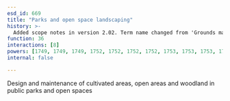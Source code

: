 ```yaml
---
esd_id: 669
title: "Parks and open space landscaping"
history: >-
  Added scope notes in version 2.02. Term name changed from 'Grounds maintenance - landscaping' to 'Parks and open spaces - landscaping' in version 3.00. Name changed to 'Parks and open space landscaping' in version 4.00.
function: 36
interactions: [8]
powers: [1749, 1749, 1749, 1752, 1752, 1752, 1752, 1753, 1753, 1753, 1753, 1754, 1754, 1754, 1755, 1755, 1755, 1755, 1755, 1756, 1756, 1756, 1756, 1757, 1757, 1757, 1757, 1765, 1765, 1765, 1765, 1867, 1867, 1867, 1867, 1872, 1872, 1872, 1872]
internal: false

---
```


Design and maintenance of cultivated areas, open areas and woodland in public parks and open spaces

